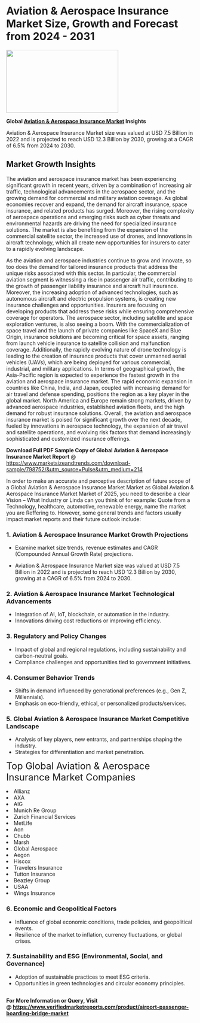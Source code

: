<H1>Aviation & Aerospace Insurance Market Size, Growth and Forecast from 2024 - 2031</H1><img class="aligncenter size-medium wp-image-584254" src="https://thirdeyenews.in/wp-content/uploads/2024/09/Global-Market-Research-300x168.jpeg" alt="" width="300" height="168" /><p><strong>Global&nbsp;<a href="https://www.marketsizeandtrends.com/download-sample/798752/&amp;utm_source=Pulse&amp;utm_medium=214">Aviation & Aerospace Insurance Market</a> Insights</strong></p><p>Aviation & Aerospace Insurance Market size was valued at USD 7.5 Billion in 2022 and is projected to reach USD 12.3 Billion by 2030, growing at a CAGR of 6.5% from 2024 to 2030.</p><p><h2>Market Growth Insights</h2> <p>The aviation and aerospace insurance market has been experiencing significant growth in recent years, driven by a combination of increasing air traffic, technological advancements in the aerospace sector, and the growing demand for commercial and military aviation coverage. As global economies recover and expand, the demand for aircraft insurance, space insurance, and related products has surged. Moreover, the rising complexity of aerospace operations and emerging risks such as cyber threats and environmental hazards are driving the need for specialized insurance solutions. The market is also benefiting from the expansion of the commercial satellite sector, the increased use of drones, and innovations in aircraft technology, which all create new opportunities for insurers to cater to a rapidly evolving landscape. </p> <p>As the aviation and aerospace industries continue to grow and innovate, so too does the demand for tailored insurance products that address the unique risks associated with this sector. In particular, the commercial aviation segment is witnessing a rise in passenger air traffic, contributing to the growth of passenger liability insurance and aircraft hull insurance. Moreover, the increasing adoption of advanced technologies, such as autonomous aircraft and electric propulsion systems, is creating new insurance challenges and opportunities. Insurers are focusing on developing products that address these risks while ensuring comprehensive coverage for operators. The aerospace sector, including satellite and space exploration ventures, is also seeing a boom. With the commercialization of space travel and the launch of private companies like SpaceX and Blue Origin, insurance solutions are becoming critical for space assets, ranging from launch vehicle insurance to satellite collision and malfunction coverage. Additionally, the rapidly evolving nature of drone technology is leading to the creation of insurance products that cover unmanned aerial vehicles (UAVs), which are being deployed for various commercial, industrial, and military applications. In terms of geographical growth, the Asia-Pacific region is expected to experience the fastest growth in the aviation and aerospace insurance market. The rapid economic expansion in countries like China, India, and Japan, coupled with increasing demand for air travel and defense spending, positions the region as a key player in the global market. North America and Europe remain strong markets, driven by advanced aerospace industries, established aviation fleets, and the high demand for robust insurance solutions. Overall, the aviation and aerospace insurance market is poised for significant growth over the next decade, fueled by innovations in aerospace technology, the expansion of air travel and satellite operations, and evolving risk factors that demand increasingly sophisticated and customized insurance offerings. </p><p><span class=""><strong>Download Full PDF Sample Copy of Global Aviation & Aerospace Insurance Market Report</strong> @ <a href="https://www.marketsizeandtrends.com/download-sample/798752/&amp;utm_source=Pulse&amp;utm_medium=214" target="_blank">https://www.marketsizeandtrends.com/download-sample/798752/&amp;utm_source=Pulse&amp;utm_medium=214</a></span></p><p>In order to make an accurate and perceptive description of future scope of a Global&nbsp;Aviation & Aerospace Insurance Market Market as Global&nbsp;Aviation & Aerospace Insurance Market Market of 2025, you need to describe a clear Vision &ndash; What Industry or Linda can you think of for example: Quote from a Technology, healthcare, automotive, renewable energy, name the market you are Reffering to. However, some general trends and factors usually impact market reports and their future outlook include:</p><h3>1.&nbsp;<strong>Aviation & Aerospace Insurance Market Growth Projections</strong></h3><ul><li>Examine market size trends, revenue estimates and CAGR (Compounded Annual Growth Rate) projections.</li><li><p>Aviation & Aerospace Insurance Market size was valued at USD 7.5 Billion in 2022 and is projected to reach USD 12.3 Billion by 2030, growing at a CAGR of 6.5% from 2024 to 2030.</p></li></ul><h3>2.&nbsp;<strong>Aviation & Aerospace Insurance Market Technological Advancements</strong></h3><ul><li>Integration of AI, IoT, blockchain, or automation in the industry.</li><li>Innovations driving cost reductions or improving efficiency.</li></ul><h3>3.&nbsp;<strong>Regulatory and Policy Changes</strong></h3><ul><li>Impact of global and regional regulations, including sustainability and carbon-neutral goals.</li><li>Compliance challenges and opportunities tied to government initiatives.</li></ul><h3>4.&nbsp;<strong>Consumer Behavior Trends</strong></h3><ul><li>Shifts in demand influenced by generational preferences (e.g., Gen Z, Millennials).</li><li>Emphasis on eco-friendly, ethical, or personalized products/services.</li></ul><h3>5.&nbsp;<strong>Global Aviation & Aerospace Insurance Market Competitive Landscape</strong></h3><ul><li>Analysis of key players, new entrants, and partnerships shaping the industry.</li><li>Strategies for differentiation and market penetration.</li></ul><p data-pm-slice="1 1 []"><span style="color: inherit; font-family: inherit; font-size: 25px;">Top Global Aviation & Aerospace Insurance Market Companies</span></p><div class="" data-test-id=""><p><li>Allianz</li><li> AXA</li><li> AIG</li><li> Munich Re Group</li><li> Zurich Financial Services</li><li> MetLife</li><li> Aon</li><li> Chubb</li><li> Marsh</li><li> Global Aerospace</li><li> Aegon</li><li> Hiscox</li><li> Travelers Insurance</li><li> Tutton Insurance</li><li> Beazley Group</li><li> USAA</li><li> Wings Insurance</li></p></div><h3>6.&nbsp;<strong>Economic and Geopolitical Factors</strong></h3><ul><li>Influence of global economic conditions, trade policies, and geopolitical events.</li><li>Resilience of the market to inflation, currency fluctuations, or global crises.</li></ul><h3>7.&nbsp;<strong>Sustainability and ESG (Environmental, Social, and Governance)</strong></h3><ul><li>Adoption of sustainable practices to meet ESG criteria.</li><li>Opportunities in green technologies and circular economy principles.</li></ul><h2><strong style="font-size: 14px;">For More Information or Query, Visit @&nbsp;</strong><a style="background-color: #ffffff; font-size: 14px;" href="https://www.marketsizeandtrends.com/report/aviation-aerospace-insurance-market/" target="_blank">https://www.verifiedmarketreports.com/product/airport-passenger-boarding-bridge-market</a></h2>
